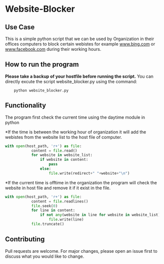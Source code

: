 # Website-Blocker

## Use Case
This is a simple python script that we can be used by Organization in their offices computers to block certain webistes for example www.bing.com or www.facebook.com during their working hours.

## How to run the program
**Please take a backup of your hostfile before running the script.**
You can directly excute the script website_blocker.py using the command:
```
	python website_blocker.py

```

## Functionality

The program first check the current time using the daytime module in python

*If the time is between the working hour of organization it will add the webistes from the website list to the host file of computer.

```python
with open(host_path, 'r+') as file:
            content = file.read()
            for website in website_list:
                if website in content:
                    pass
                else:
                    file.write(redirect+" "+website+"\n")

```


*If the current time is offtime in the organization the program will check the website in host file and remove it if it exist in the file.

```python
with open(host_path, 'r+') as file:
            content = file.readlines()
            file.seek(0)
            for line in content:
                if not any(website in line for website in website_list):
                    file.write(line)
            file.truncate()

```

## Contributing 
Pull requests are welcome. For major changes, please open an issue first to discuss what you would like to change.




